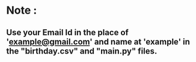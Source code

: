# Note : 
## Use your Email Id in the place of 'example@gmail.com' and name at 'example' in the "birthday.csv" and "main.py" files.  
